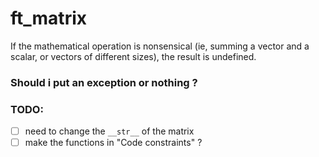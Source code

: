 # ft_matrix

If the mathematical operation is nonsensical (ie, summing a vector and a scalar, or vectors of different sizes), the result is undefined.
### Should i put an exception or nothing ?

### TODO:
- [ ] need to change the `__str__` of the matrix
- [ ] make the functions in "Code constraints" ?